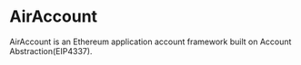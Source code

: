 # AirAccount
AirAccount is an Ethereum application account framework built on Account Abstraction(EIP4337).
